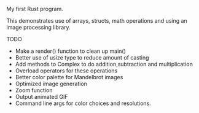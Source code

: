 
My first Rust program. 

This demonstrates use of arrays, structs, math operations and using an image processing library.


TODO
* Make a render() function to clean up main()
* Better use of usize type to reduce amount of casting
* Add methods to Complex to do addition,subtraction and multiplication
* Overload operators for these operations
* Better color palette for Mandelbrot images
* Optimized image generation 
* Zoom function
* Output animated GIF
* Command line args for color choices and resolutions.


